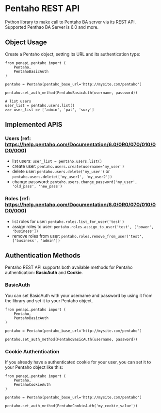 # Pentaho REST API

Python library to make call to Pentaho BA server via its REST API.
Supported Penthao BA Server is 6.0 and more.

## Object Usage

Create a Pentaho object, setting its URL and its authentication type:
```
from penapi.pentaho import (
    Pentaho,
    PentahoBasicAuth
)

pentaho = Pentaho(pentaho_base_url='http://mysite.com/pentaho')

pentaho.set_auth_method(PentahoBasicAuth(username, password))

# list users
user_list = pentaho.users.list()
>>> user_list => ['admin', 'pat', 'suzy']
```

## Implemented APIS

### Users (ref: https://help.pentaho.com/Documentation/6.0/0R0/070/010/0D0/0O0)

- list users: `user_list = pentaho.users.list()`
- create user: `pentaho.users.create(username='my_user')`
- delete user: `pentaho.users.delete('my_user')` or `pentaho.users.delete(['my_user1', 'my_user2'])`
- change password: `pentaho.users.change_password('my_user', 'old_pass', 'new_pass')`

### Roles (ref: https://help.pentaho.com/Documentation/6.0/0R0/070/010/0D0/0O0)

- list roles for user: `pentaho.roles.list_for_user('test')`
- assign roles to user: `pentaho.roles.assign_to_user('test', ['power', 'business'])`
- remove roles from user: `pentaho.roles.remove_from_user('test', ['business', 'admin'])`

## Authentication Methods

Pentaho REST API supports both available methods for Pentaho authentication: **BasicAuth** and **Cookie**.

### BasicAuth

You can set BasicAuth with your username and password by using it from the library and set it to your Pentaho object.
```
from penapi.pentaho import (
    Pentaho,
    PentahoBasicAuth
)

pentaho = Pentaho(pentaho_base_url='http://mysite.com/pentaho')

pentaho.set_auth_method(PentahoBasicAuth(username, password))
```

### Cookie Authentication

If you already have a authenticated cookie for your user, you can set it to your Pentaho object like this:
```
from penapi.pentaho import (
    Pentaho,
    PentahoCookieAuth
)

pentaho = Pentaho(pentaho_base_url='http://mysite.com/pentaho')

pentaho.set_auth_method(PentahoCookieAuth('my_cookie_value'))
```
